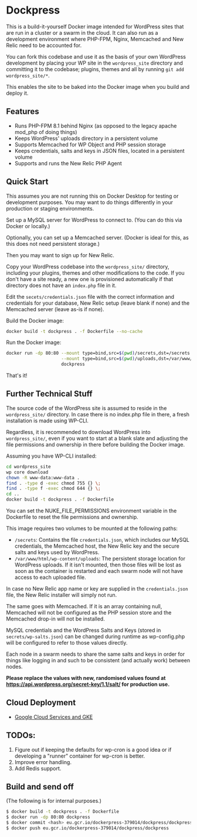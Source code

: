 # Dockpress

This is a build-it-yourself Docker image intended for WordPress sites that are
run in a cluster or a swarm in the cloud. It can also run as a development
environment where PHP-FPM, Nginx, Memcached and New Relic need to be accounted
for.

You can fork this codebase and use it as the basis of your own WordPress
development by placing your WP site in the `wordpress_site` directory and
committing it to the codebase; plugins, themes and all by running
`git add wordpress_site/*`.

This enables the site to be baked into the Docker image when you build and
deploy it.

## Features

* Runs PHP-FPM 8.1 behind Nginx (as opposed to the legacy apache mod_php of doing things)
* Keeps WordPress' uploads directory in a persistent volume
* Supports Memcached for WP Object and PHP session storage
* Keeps credentials, salts and keys in JSON files, located in a persistent volume
* Supports and runs the New Relic PHP Agent

## Quick Start

This assumes you are not running this on Docker Desktop for testing or
development purposes. You may want to do things differently in your production
or staging environments.

Set up a MySQL server for WordPress to connect to. (You can do this via Docker
or locally.)

Optionally, you can set up a Memcached server. (Docker is ideal for this, as
this does not need persistent storage.)

Then you may want to sign up for New Relic.

Copy your WordPress codebase into the `wordpress_site/` directory, including
your plugins, themes and other modifications to the code. If you don't have a
site ready, a new one is provisioned automatically if that directory does not
have an `index.php` file in it.

Edit the `secets/credentials.json` file with the correct information and
credentials for your database, New Relic setup (leave blank if none) and the
Memcached server (leave as-is if none).

Build the Docker image:

```bash
docker build -t dockpress . -f Dockerfile --no-cache
```

Run the Docker image:

```bash
docker run -dp 80:80 --mount type=bind,src=$(pwd)/secrets,dst=/secrets \
                     --mount type=bind,src=$(pwd)/uploads,dst=/var/www/html/wp-content/uploads \
                     dockpress
```

That's it!

## Further Technical Stuff

The source code of the WordPress site is assumed to reside in the
`wordpress_site/` directory. In case there is no index.php file in there, a
fresh installation is made using WP-CLI.

Regardless, it is recommended to download WordPress into `wordpress_site/`,
even if you want to start at a blank slate and adjusting the file permissions
and ownership in there before building the Docker image.

Assuming you have WP-CLI installed:

```bash
cd wordpress_site
wp core download
chown -R www-data:www-data .
find . -type d -exec chmod 755 {} \;
find . -type f -exec chmod 644 {} \;
cd ..
docker build -t dockpress . -f Dockerfile
```

You can set the NUKE_FILE_PERMISSIONS environment variable in the Dockerfile to
reset the file permissions and ownership.

This image requires two volumes to be mounted at the following paths:

* `/secrets`: Contains the file `credentials.json`, which includes our MySQL credentials, the Memcached host, the New Relic key and the secure salts and keys used by WordPress.
* `/var/www/html/wp-content/uploads`: The persistent storage location for WordPress uploads. If it isn't mounted, then those files will be lost as soon as the container is restarted and each swarm node will not have access to each uploaded file.

In case no New Relic app name or key are supplied in the `credentials.json`
file, the New Relic installer will simply not run.

The same goes with Memcached. If it is an array containing null, Memcached will
not be configured as the PHP session store and the Memcached drop-in will not be
installed.

MySQL credentials and the WordPress Salts and Keys (stored in
`secrets/wp-salts.json`) can be changed during runtime as wp-config.php will be
configured to refer to those values directly.

Each node in a swarm needs to share the same salts and keys in order for things
like logging in and such to be consistent (and actually work) between nodes.

**Please replace the values with new, randomised values found at https://api.wordpress.org/secret-key/1.1/salt/ for production use.**

## Cloud Deployment

* [Google Cloud Services and GKE](docs/gcs_deployment.md)

## TODOs:

1. Figure out if keeping the defaults for wp-cron is a good idea or if developing a "runner" container for wp-cron is better.
2. Improve error handling.
3. Add Redis support.

## Build and send off

(The following is for internal purposes.)

```bash
$ docker build -t dockpress . -f Dockerfile
$ docker run -dp 80:80 dockpress
$ docker commit <hash> eu.gcr.io/dockerpress-379014/dockpress/dockpress:latest
$ docker push eu.gcr.io/dockerpress-379014/dockpress/dockpress
```

